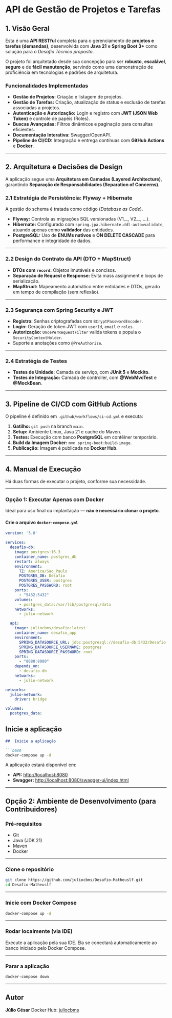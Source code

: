 #  API de Gestão de Projetos e Tarefas

##  1. Visão Geral

Esta é uma **API RESTful** completa para o gerenciamento de **projetos e tarefas (demandas)**, desenvolvida com **Java 21** e **Spring Boot 3+** como solução para o *Desafio Técnico proposto*.

O projeto foi arquitetado desde sua concepção para ser **robusto**, **escalável**, **seguro** e de **fácil manutenção**, servindo como uma demonstração de proficiência em tecnologias e padrões de arquitetura.

###  Funcionalidades Implementadas

- **Gestão de Projetos:** Criação e listagem de projetos.  
- **Gestão de Tarefas:** Criação, atualização de status e exclusão de tarefas associadas a projetos.  
- **Autenticação e Autorização:** Login e registro com **JWT (JSON Web Token)** e controle de papéis (Roles).  
- **Buscas Avançadas:** Filtros dinâmicos e paginação para consultas eficientes.  
- **Documentação Interativa:** Swagger/OpenAPI.  
- **Pipeline de CI/CD:** Integração e entrega contínuas com **GitHub Actions** e **Docker**.

---

##  2. Arquitetura e Decisões de Design

A aplicação segue uma **Arquitetura em Camadas (Layered Architecture)**, garantindo **Separação de Responsabilidades (Separation of Concerns)**.


###  2.1 Estratégia de Persistência: Flyway + Hibernate

A gestão do schema é tratada como código (*Database as Code*).

- **Flyway:** Controla as migrações SQL versionadas (V1__, V2__, ...).  
- **Hibernate:** Configurado com `spring.jpa.hibernate.ddl-auto=validate`, atuando apenas como **validador** das entidades.  
- **PostgreSQL:** Uso de **ENUMs nativos** e **ON DELETE CASCADE** para performance e integridade de dados.

---

###  2.2 Design do Contrato da API (DTO + MapStruct)

- **DTOs com `record`:** Objetos imutáveis e concisos.  
- **Separação de Request e Response:** Evita mass assignment e loops de serialização.  
- **MapStruct:** Mapeamento automático entre entidades e DTOs, gerado em tempo de compilação (sem reflexão).

---

###  2.3 Segurança com Spring Security e JWT

- **Registro:** Senhas criptografadas com `BCryptPasswordEncoder`.  
- **Login:** Geração de token JWT com `userId`, `email` e `roles`.  
- **Autorização:** `OncePerRequestFilter` valida tokens e popula o `SecurityContextHolder`.  
- Suporte a anotações como `@PreAuthorize`.

---

###  2.4 Estratégia de Testes

- **Testes de Unidade:** Camada de serviço, com **JUnit 5** e **Mockito**.  
- **Testes de Integração:** Camada de controller, com **@WebMvcTest** e **@MockBean**.

---

##  3. Pipeline de CI/CD com GitHub Actions

O pipeline é definido em `.github/workflows/ci-cd.yml` e executa:

1. **Gatilho:** `git push` na branch `main`.  
2. **Setup:** Ambiente Linux, Java 21 e cache do Maven.  
3. **Testes:** Execução com banco **PostgreSQL** em contêiner temporário.  
4. **Build da Imagem Docker:** `mvn spring-boot:build-image`.  
5. **Publicação:** Imagem é publicada no **Docker Hub**.

---

##  4. Manual de Execução

Há duas formas de executar o projeto, conforme sua necessidade.

---

###  Opção 1: Executar Apenas com Docker

Ideal para uso final ou implantação — **não é necessário clonar o projeto**.

####  Crie o arquivo `docker-compose.yml`

```yaml
version: '3.8'

services:
  desafio-db:
    image: postgres:16.3
    container_name: postgres_db
    restart: always
    environment:
      TZ: America/Sao_Paulo
      POSTGRES_DB: Desafio
      POSTGRES_USER: postgres
      POSTGRES_PASSWORD: root
    ports:
      - "5432:5432"
    volumes:
      - postgres_data:/var/lib/postgresql/data
    networks:
      - julio-network

  api:
    image: juliocbms/desafio:latest
    container_name: desafio_app
    environment:
      SPRING_DATASOURCE_URL: jdbc:postgresql://desafio-db:5432/Desafio
      SPRING_DATASOURCE_USERNAME: postgres
      SPRING_DATASOURCE_PASSWORD: root
    ports:
      - "8080:8080"
    depends_on:
      - desafio-db
    networks:
      - julio-network

networks:
  julio-network:
    driver: bridge

volumes:
  postgres_data:


```

##  Inicie a aplicação

````markdown
##  Inicie a aplicação

```bash
docker-compose up -d
````

A aplicação estará disponível em:

* **API:** [http://localhost:8080](http://localhost:8080)
* **Swagger:** [http://localhost:8080/swagger-ui/index.html](http://localhost:8080/swagger-ui/index.html)

---

##  Opção 2: Ambiente de Desenvolvimento (para Contribuidores)

###  Pré-requisitos

* Git
* Java (JDK 21)
* Maven
* Docker

---

###  Clone o repositório

```bash
git clone https://github.com/juliocbms/Desafio-Matheuslf.git
cd Desafio-Matheuslf
```

---

###  Inicie com Docker Compose

```bash
docker-compose up -d
```

---

###  Rodar localmente (via IDE)

Execute a aplicação pela sua IDE.
Ela se conectará automaticamente ao banco iniciado pelo Docker Compose.

---

###  Parar a aplicação

```bash
docker-compose down
```

---

##  Autor

**Júlio César**
 Docker Hub: [juliocbms](https://hub.docker.com/u/juliocbms)



